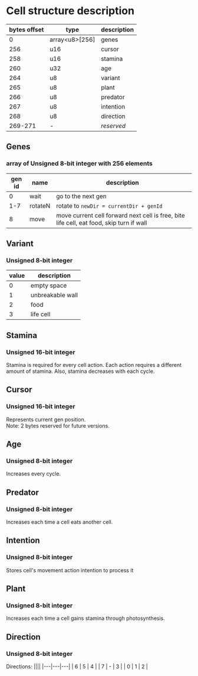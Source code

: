 # Cell structure description

| bytes offset | type             | description |
| ------------ | ---------------- | ----------- |
| 0            | array\<u8\>[256] | genes       | 
| 256          | u16              | cursor      |
| 258          | u16              | stamina     |
| 260          | u32              | age         |
| 264          | u8               | variant     |
| 265          | u8               | plant       |
| 266          | u8               | predator    |
| 267          | u8               | intention   |
| 268          | u8               | direction   |
| 269-271      | -                | *reserved*  |


## Genes
### array of Unsigned 8-bit integer with 256 elements
| gen id | name    | description                                                                              |
| ------ | ------- | ---------------------------------------------------------------------------------------- |
| 0      | wait    | go to the next gen                                                                       |
| 1-7    | rotateN | rotate to  `newDir = currentDir + genId`                                                 |
| 8      | move    | move current cell forward next cell is free, bite life cell, eat food, skip turn if wall |


## Variant
### Unsigned 8-bit integer
| value | description      |
| ----- | ---------------- |
| 0     | empty space      |
| 1     | unbreakable wall |
| 2     | food             |
| 3     | life cell        |


## Stamina
### Unsigned 16-bit integer  
Stamina is required for every cell action. Each action requires a different amount of stamina. Also, stamina decreases with each cycle.


## Cursor
### Unsigned 16-bit integer
Represents current gen position.  
Note: 2 bytes reserved for future versions.


## Age
### Unsigned 8-bit integer
Increases every cycle.


## Predator
### Unsigned 8-bit integer
Increases each time a cell eats another cell.


## Intention
### Unsigned 8-bit integer
Stores cell's movement action intention to process it


## Plant
### Unsigned 8-bit integer
Increases each time a cell gains stamina through photosynthesis.


## Direction
### Unsigned 8-bit integer
Directions:
||||
|---|---|---|
| 6 | 5 | 4 |
| 7 | - | 3 |
| 0 | 1 | 2 |
